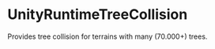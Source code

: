 UnityRuntimeTreeCollision
=========================

Provides tree collision for terrains with many (70.000+) trees.
